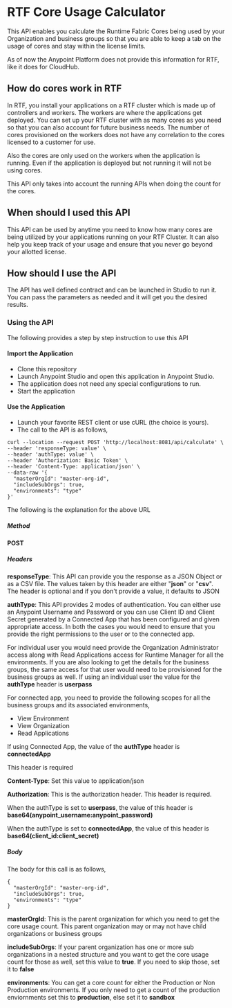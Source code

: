 # RTF Core Usage Calculator

This API enables you calculate the Runtime Fabric Cores being used by your Organization and business groups so that you are able to keep a tab on the usage of cores and stay within the license limits.

As of now the Anypoint Platform does not provide this information for RTF, like it does for CloudHub.

## How do cores work in RTF

In RTF, you install your applications on a RTF cluster which is made up of controllers and workers. The workers are where the applications get deployed. You can set up your RTF cluster with as many cores as you need so that you can also account for future business needs. The number of cores provisioned on the workers does not have any correlation to the cores licensed to a customer for use.

Also the cores are only used on the workers when the application is running. Even if the application is deployed but not running it will not be using cores.

This API only takes into account the running APIs when doing the count for the cores.

## When should I used this API

This API can be used by anytime you need to know how many cores are being utilized by your applications running on your RTF Cluster. It can also help you keep track of your usage and ensure that you never go beyond your allotted license.

## How should I use the API

The API has well defined contract and can be launched in Studio to run it. You can pass the parameters as needed and it will get you the desired results. 

### Using the API

The following provides a step by step instruction to use this API

#### Import the Application

- Clone this repository
- Launch Anypoint Studio and open this application in Anypoint Studio.
- The application does not need any special configurations to run.
- Start the application

#### Use the Application

- Launch your favorite REST client or use cURL (the choice is yours).
- The call to the API is as follows,

```
curl --location --request POST 'http://localhost:8081/api/calculate' \
--header 'responseType: value' \
--header 'authType: value' \
--header 'Authorization: Basic Token' \
--header 'Content-Type: application/json' \
--data-raw '{
  "masterOrgId": "master-org-id",
  "includeSubOrgs": true,
  "environments": "type"
}'
```

The following is the explanation for the above URL

##### Method

**POST**

##### Headers

**responseType**: This API can provide you the response as a JSON Object or as a CSV file. The values taken by this header are either "**json**" or "**csv**". The header is optional and if you don't provide a value, it defaults to JSON

**authType**: This API provides 2 modes of authentication. You can either use an Anypoint Username and Password or you can use Client ID and Client Secret generated by a Connected App that has been configured and given appropriate access. In both the cases you would need to ensure that you provide the right permissions to the user or to the connected app. 

For individual user you would need provide the Organization Administrator access along with Read Applications access for Runtime Manager for all the environments. If you are also looking to get the details for the business groups, the same access for that user would need to be provisioned for the business groups as well. If using an individual user the value for the **authType** header is **userpass**

For connected app, you need to provide the following scopes for all the business groups and its associated environments,

- View Environment
- View Organization
- Read Applications

If using Connected App, the value of the **authType** header is **connectedApp**

This header is required

**Content-Type**:  Set this value to application/json

**Authorization**: This is the authorization header. This header is required.

When the authType is set to **userpass**, the value of this header is **base64(anypoint\_username:anypoint\_password)**

When the authType is set to **connectedApp**, the value of this header is **base64(client\_id:client\_secret)**

##### Body

The body for this call is as follows,

```
{
  "masterOrgId": "master-org-id",
  "includeSubOrgs": true,
  "environments": "type"
}
```

**masterOrgId**:  This is the parent organization for which you need to get the core usage count. This parent organization may or may not have child organizations or business groups

**includeSubOrgs**: If your parent organization has one or more sub organizations in a nested structure and you want to get the core usage count for those as well, set this value to **true**. If you need to skip those, set it to **false**

**environments**: You can get a core count for either the Production or Non Production environments. If you only need to get a count of the production enviornments set this to **production**, else set it to **sandbox**
